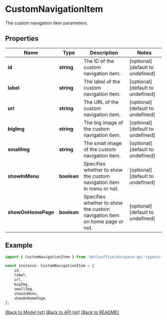 # CustomNavigationItem

The custom navigation item parameters.

## Properties

Name | Type | Description | Notes
------------ | ------------- | ------------- | -------------
**id** | **string** | The ID of the custom navigation item. | [optional] [default to undefined]
**label** | **string** | The label of the custom navigation item. | [optional] [default to undefined]
**url** | **string** | The URL of the custom navigation item. | [optional] [default to undefined]
**bigImg** | **string** | The big image of the custom navigation item. | [optional] [default to undefined]
**smallImg** | **string** | The small image of the custom navigation item. | [optional] [default to undefined]
**showInMenu** | **boolean** | Specifies whether to show the custom navigation item in menu or not. | [optional] [default to undefined]
**showOnHomePage** | **boolean** | Specifies whether to show the custom navigation item on home page or not. | [optional] [default to undefined]

## Example

```typescript
import { CustomNavigationItem } from '@onlyoffice/docspace-api-typescript';

const instance: CustomNavigationItem = {
    id,
    label,
    url,
    bigImg,
    smallImg,
    showInMenu,
    showOnHomePage,
};
```

[[Back to Model list]](../README.md#documentation-for-models) [[Back to API list]](../README.md#documentation-for-api-endpoints) [[Back to README]](../README.md)
